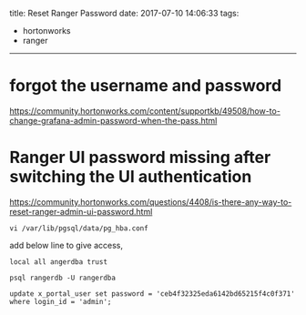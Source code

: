 title: Reset Ranger Password
date: 2017-07-10 14:06:33
tags:
- hortonworks
- ranger
---


# forgot the username and password

https://community.hortonworks.com/content/supportkb/49508/how-to-change-grafana-admin-password-when-the-pass.html


# Ranger UI password missing after switching the UI authentication

https://community.hortonworks.com/questions/4408/is-there-any-way-to-reset-ranger-admin-ui-password.html

```shell
vi /var/lib/pgsql/data/pg_hba.conf
```

add below line to give access,
```
local all angerdba trust
```

```shell
psql rangerdb -U rangerdba
```

```shell
update x_portal_user set password = 'ceb4f32325eda6142bd65215f4c0f371' where login_id = 'admin';
```
